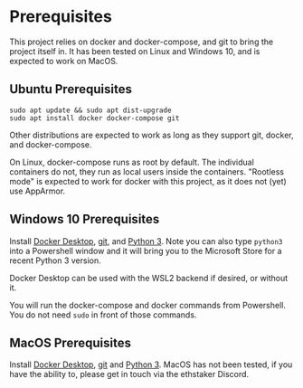 # Prerequisites


This project relies on docker and docker-compose, and git to bring the
project itself in. It has been tested on Linux and Windows 10, and is
expected to work on MacOS.

## Ubuntu Prerequisites

```
sudo apt update && sudo apt dist-upgrade
sudo apt install docker docker-compose git
```

Other distributions are expected to work as long as they support
git, docker, and docker-compose.

On Linux, docker-compose runs as root by default. The individual containers do not,
they run as local users inside the containers. "Rootless mode" is expected to
work for docker with this project, as it does not (yet) use AppArmor.

## Windows 10 Prerequisites

Install [Docker Desktop](https://www.docker.com/products/docker-desktop), [git](https://git-scm.com/download/win), and [Python 3](https://www.python.org/downloads/windows/). Note you can also type `python3` into a Powershell window and it will bring you to the Microsoft Store for a recent Python 3 version.

Docker Desktop can be used with the WSL2 backend if desired, or without it.

You will run the docker-compose and docker commands from Powershell. You do not need `sudo` in front of those commands.

## MacOS Prerequisites

Install [Docker Desktop](https://www.docker.com/products/docker-desktop), [git](https://git-scm.com/download/mac) and [Python 3](https://www.python.org/downloads/mac-osx/).
MacOS has not been tested, if you have the ability to, please get in touch via the ethstaker Discord.

